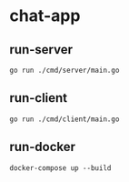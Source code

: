 # chat-app

## run-server
	go run ./cmd/server/main.go

## run-client
	go run ./cmd/client/main.go

## run-docker
	docker-compose up --build